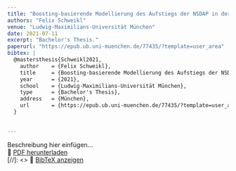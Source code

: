```yaml
---
title: "Boosting-basierende Modellierung des Aufstiegs der NSDAP in der Weimarer Republik unter besonderer Berücksichtigung von Interaktionen"
authors: "Felix Schweikl"
venue: "Ludwig-Maximilians-Universität München"
date: 2021-07-11
excerpt: "Bachelor's Thesis."
paperurl: "https://epub.ub.uni-muenchen.de/77435/?template=user_area"
bibtex: |
  @mastersthesis{Schweikl2021,
    author    = {Felix Schweikl},
    title     = {Boosting-basierende Modellierung des Aufstiegs der NSDAP in der Weimarer Republik unter besonderer Berücksichtigung von Interaktionen},
    year      = {2021},
    school    = {Ludwig-Maximilians-Universität München},
    type      = {Bachelor's Thesis},
    address   = {München},
    url       = {https://epub.ub.uni-muenchen.de/77435/?template=user_area}
  }

    
---
```


Beschreibung hier einfügen...  
📄 [PDF herunterladen](https://epub.ub.uni-muenchen.de/77435/?template=user_area)  
[//]: <> 📜 [BibTeX anzeigen](#)